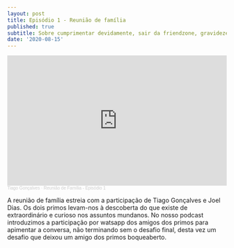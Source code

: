 ```yaml
---
layout: post
title: Episódio 1 - Reunião de família
published: true
subtitle: Sobre cumprimentar devidamente, sair da friendzone, gravidezes indesejadas e fazer os desconhecidos mais próximos.
date: '2020-08-15'
---
```


<iframe width="100%" height="300" scrolling="no" frameborder="no" allow="autoplay" src="https://w.soundcloud.com/player/?url=https%3A//api.soundcloud.com/tracks/876236512&color=%23ff5500&auto_play=false&hide_related=false&show_comments=true&show_user=true&show_reposts=false&show_teaser=true&visual=true"></iframe><div style="font-size: 10px; color: #cccccc;line-break: anywhere;word-break: normal;overflow: hidden;white-space: nowrap;text-overflow: ellipsis; font-family: Interstate,Lucida Grande,Lucida Sans Unicode,Lucida Sans,Garuda,Verdana,Tahoma,sans-serif;font-weight: 100;"><a href="https://soundcloud.com/tiago-gon-alves-148" title="Tiago Gonçalves" target="_blank" style="color: #cccccc; text-decoration: none;">Tiago Gonçalves</a> · <a href="https://soundcloud.com/tiago-gon-alves-148/reuniao-de-familia-episodio-1" title="Reunião de Família - Episódio 1" target="_blank" style="color: #cccccc; text-decoration: none;">Reunião de Família - Episódio 1</a></div>

A reunião de família estreia com a participação de Tiago Gonçalves e Joel Dias. Os dois primos levam-nos à descoberta do que existe de extraordinário e curioso nos assuntos mundanos. No nosso podcast introduzimos a participação por watsapp dos amigos dos primos para apimentar a conversa, não terminando sem o desafio final, desta vez um desafio que deixou um amigo dos primos boqueaberto.
